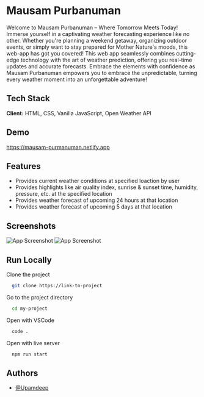 
# Mausam Purbanuman

Welcome to Mausam Purbanuman – Where Tomorrow Meets Today! Immerse yourself in a captivating weather forecasting experience like no other. Whether you're planning a weekend getaway, organizing outdoor events, or simply want to stay prepared for Mother Nature's moods, this web-app has got you covered! This web app seamlessly combines cutting-edge technology with the art of weather prediction, offering you real-time updates and accurate forecasts. Embrace the elements with confidence as Mausam Purbanuman empowers you to embrace the unpredictable, turning every weather moment into an unforgettable adventure!

## Tech Stack

**Client:** HTML, CSS, Vanilla JavaScript, Open Weather API

## Demo

https://mausam-purmanuman.netlify.app

## Features

- Provides current weather conditions at specified loaction by user
- Provides highlights like air quality index, sunrise & sunset time, humidity, pressure, etc. at the specified location
- Provides weather forecast of upcoming 24 hours at that location 
- Provides weather forecast of upcoming 5 days at that location 

## Screenshots

![App Screenshot](https://drive.google.com/file/d/12HhXnSByxmJcjz2IWvVtMGRHGGuH3FF9/view?usp=sharing)
![App Screenshot](https://drive.google.com/file/d/13Q9WyQOEkn2aghE98T13EpRHe48f7lCY/view?usp=sharing)

## Run Locally

Clone the project

```bash
  git clone https://link-to-project
```

Go to the project directory

```bash
  cd my-project
```

Open with VSCode

```bash
  code .
```

Open with live server

```bash
  npm run start
```


## Authors

- [@Upamdeep](https://www.github.com/HengdangKiller)
